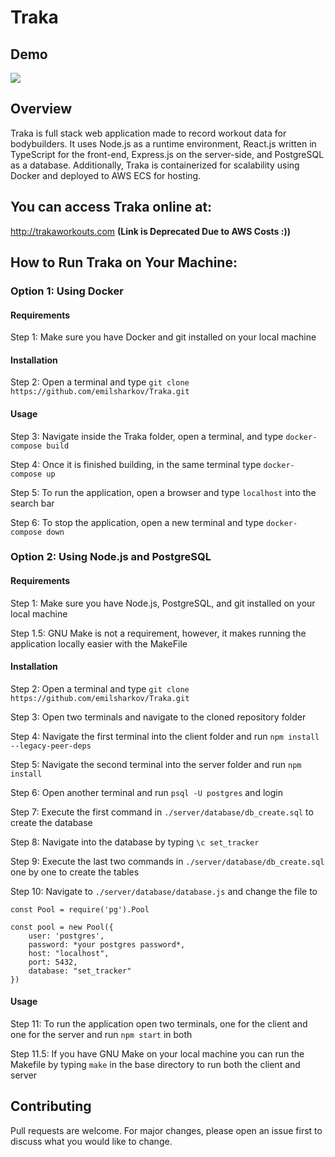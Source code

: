 # Traka

## Demo

![](https://github.com/emilsharkov/Traka/blob/main/TrakaDemo.gif)

## Overview

Traka is full stack web application made to record workout data for bodybuilders. It uses Node.js as a runtime environment, React.js written in TypeScript for the front-end, Express.js on the server-side, and PostgreSQL as a database. Additionally, Traka is containerized for scalability using Docker and deployed to AWS ECS for hosting.

## You can access Traka online at:

http://trakaworkouts.com **(Link is Deprecated Due to AWS Costs :))**

## How to Run Traka on Your Machine:

### Option 1: Using Docker

#### Requirements

Step 1: Make sure you have Docker and git installed on your local machine

#### Installation

Step 2: Open a terminal and type ```git clone https://github.com/emilsharkov/Traka.git```

#### Usage

Step 3: Navigate inside the Traka folder, open a terminal, and type ```docker-compose build```

Step 4: Once it is finished building, in the same terminal type ```docker-compose up```

Step 5: To run the application, open a browser and type ```localhost``` into the search bar

Step 6: To stop the application, open a new terminal and type ```docker-compose down```

### Option 2: Using Node.js and PostgreSQL

#### Requirements

Step 1: Make sure you have Node.js, PostgreSQL, and git installed on your local machine

Step 1.5: GNU Make is not a requirement, however, it makes running the application locally easier with the MakeFile

#### Installation

Step 2: Open a terminal and type ```git clone https://github.com/emilsharkov/Traka.git```

Step 3: Open two terminals and navigate to the cloned repository folder

Step 4: Navigate the first terminal into the client folder and run ```npm install --legacy-peer-deps```

Step 5: Navigate the second terminal into the server folder and run ```npm install```

Step 6: Open another terminal and run ```psql -U postgres``` and login

Step 7: Execute the first command in ```./server/database/db_create.sql``` to create the database

Step 8: Navigate into the database by typing ```\c set_tracker```

Step 9: Execute the last two commands in ```./server/database/db_create.sql``` one by one to create the tables

Step 10: Navigate to ```./server/database/database.js``` and change the file to 
```
const Pool = require('pg').Pool

const pool = new Pool({
    user: 'postgres',
    password: *your postgres password*,
    host: "localhost",
    port: 5432,
    database: "set_tracker"
})
```
#### Usage

Step 11: To run the application open two terminals, one for the client and one for the server and run ```npm start``` in both

Step 11.5: If you have GNU Make on your local machine you can run the Makefile by typing ```make``` in the base directory to run both the client and server 

## Contributing

Pull requests are welcome. For major changes, please open an issue first to discuss what you would like to change.
